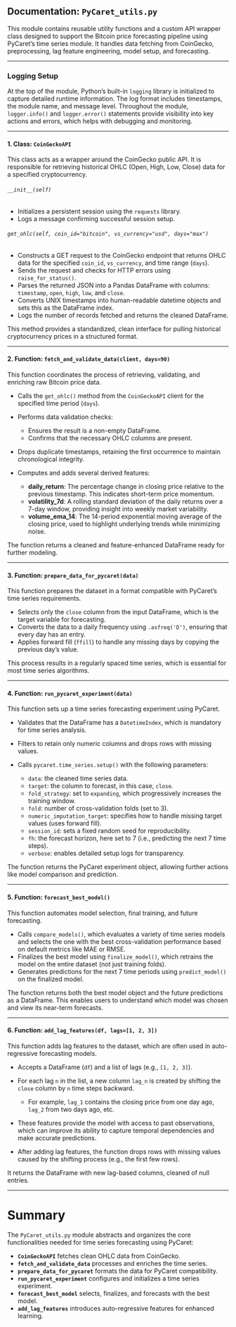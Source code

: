 

## Documentation: `PyCaret_utils.py`

This module contains reusable utility functions and a custom API wrapper class designed to support the Bitcoin price forecasting pipeline using PyCaret’s time series module. It handles data fetching from CoinGecko, preprocessing, lag feature engineering, model setup, and forecasting.

---

### Logging Setup

At the top of the module, Python’s built-in `logging` library is initialized to capture detailed runtime information. The log format includes timestamps, the module name, and message level. Throughout the module, `logger.info()` and `logger.error()` statements provide visibility into key actions and errors, which helps with debugging and monitoring.

---

#### 1. Class: `CoinGeckoAPI`

This class acts as a wrapper around the CoinGecko public API. It is responsible for retrieving historical OHLC (Open, High, Low, Close) data for a specified cryptocurrency.

###### `__init__(self)`

* Initializes a persistent session using the `requests` library.
* Logs a message confirming successful session setup.

###### `get_ohlc(self, coin_id="bitcoin", vs_currency="usd", days="max")`

* Constructs a GET request to the CoinGecko endpoint that returns OHLC data for the specified `coin_id`, `vs_currency`, and time range (`days`).
* Sends the request and checks for HTTP errors using `raise_for_status()`.
* Parses the returned JSON into a Pandas DataFrame with columns: `timestamp`, `open`, `high`, `low`, and `close`.
* Converts UNIX timestamps into human-readable datetime objects and sets this as the DataFrame index.
* Logs the number of records fetched and returns the cleaned DataFrame.

This method provides a standardized, clean interface for pulling historical cryptocurrency prices in a structured format.

---

#### 2. Function: `fetch_and_validate_data(client, days=90)`

This function coordinates the process of retrieving, validating, and enriching raw Bitcoin price data.

* Calls the `get_ohlc()` method from the `CoinGeckoAPI` client for the specified time period (`days`).
* Performs data validation checks:

  * Ensures the result is a non-empty DataFrame.
  * Confirms that the necessary OHLC columns are present.
* Drops duplicate timestamps, retaining the first occurrence to maintain chronological integrity.
* Computes and adds several derived features:

  * **daily\_return**: The percentage change in closing price relative to the previous timestamp. This indicates short-term price momentum.
  * **volatility\_7d**: A rolling standard deviation of the daily returns over a 7-day window, providing insight into weekly market variability.
  * **volume\_ema\_14**: The 14-period exponential moving average of the closing price, used to highlight underlying trends while minimizing noise.

The function returns a cleaned and feature-enhanced DataFrame ready for further modeling.

---

#### 3. Function: `prepare_data_for_pycaret(data)`

This function prepares the dataset in a format compatible with PyCaret’s time series requirements.

* Selects only the `close` column from the input DataFrame, which is the target variable for forecasting.
* Converts the data to a daily frequency using `.asfreq('D')`, ensuring that every day has an entry.
* Applies forward fill (`ffill`) to handle any missing days by copying the previous day’s value.

This process results in a regularly spaced time series, which is essential for most time series algorithms.

---

#### 4. Function: `run_pycaret_experiment(data)`

This function sets up a time series forecasting experiment using PyCaret.

* Validates that the DataFrame has a `DatetimeIndex`, which is mandatory for time series analysis.
* Filters to retain only numeric columns and drops rows with missing values.
* Calls `pycaret.time_series.setup()` with the following parameters:

  * `data`: the cleaned time series data.
  * `target`: the column to forecast, in this case, `close`.
  * `fold_strategy`: set to `expanding`, which progressively increases the training window.
  * `fold`: number of cross-validation folds (set to 3).
  * `numeric_imputation_target`: specifies how to handle missing target values (uses forward fill).
  * `session_id`: sets a fixed random seed for reproducibility.
  * `fh`: the forecast horizon, here set to 7 (i.e., predicting the next 7 time steps).
  * `verbose`: enables detailed setup logs for transparency.

The function returns the PyCaret experiment object, allowing further actions like model comparison and prediction.

---

#### 5. Function: `forecast_best_model()`

This function automates model selection, final training, and future forecasting.

* Calls `compare_models()`, which evaluates a variety of time series models and selects the one with the best cross-validation performance based on default metrics like MAE or RMSE.
* Finalizes the best model using `finalize_model()`, which retrains the model on the entire dataset (not just training folds).
* Generates predictions for the next 7 time periods using `predict_model()` on the finalized model.

The function returns both the best model object and the future predictions as a DataFrame. This enables users to understand which model was chosen and view its near-term forecasts.

---

#### 6. Function: `add_lag_features(df, lags=[1, 2, 3])`

This function adds lag features to the dataset, which are often used in auto-regressive forecasting models.

* Accepts a DataFrame (`df`) and a list of lags (e.g., `[1, 2, 3]`).
* For each lag `n` in the list, a new column `lag_n` is created by shifting the `close` column by `n` time steps backward.

  * For example, `lag_1` contains the closing price from one day ago, `lag_2` from two days ago, etc.
* These features provide the model with access to past observations, which can improve its ability to capture temporal dependencies and make accurate predictions.
* After adding lag features, the function drops rows with missing values caused by the shifting process (e.g., the first few rows).

It returns the DataFrame with new lag-based columns, cleaned of null entries.

---

# Summary

The `PyCaret_utils.py` module abstracts and organizes the core functionalities needed for time series forecasting using PyCaret:

* **`CoinGeckoAPI`** fetches clean OHLC data from CoinGecko.
* **`fetch_and_validate_data`** processes and enriches the time series.
* **`prepare_data_for_pycaret`** formats the data for PyCaret compatibility.
* **`run_pycaret_experiment`** configures and initializes a time series experiment.
* **`forecast_best_model`** selects, finalizes, and forecasts with the best model.
* **`add_lag_features`** introduces auto-regressive features for enhanced learning.

